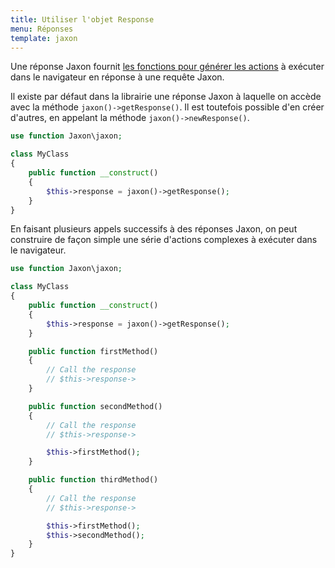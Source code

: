 ```yaml
---
title: Utiliser l'objet Response
menu: Réponses
template: jaxon
---
```


Une réponse Jaxon fournit [les fonctions pour générer les actions](../../features/responses.html) à exécuter dans le navigateur en réponse à une requête Jaxon.

Il existe par défaut dans la librairie une réponse Jaxon à laquelle on accède avec la méthode `jaxon()->getResponse()`.
Il est toutefois possible d'en créer d'autres, en appelant la méthode `jaxon()->newResponse()`.

```php
use function Jaxon\jaxon;

class MyClass
{
    public function __construct()
    {
        $this->response = jaxon()->getResponse();
    }
}
```

En faisant plusieurs appels successifs à des réponses Jaxon, on peut construire de façon simple une série d'actions complexes à exécuter dans le navigateur.

```php
use function Jaxon\jaxon;

class MyClass
{
    public function __construct()
    {
        $this->response = jaxon()->getResponse();
    }

    public function firstMethod()
    {
        // Call the response
        // $this->response->
    }

    public function secondMethod()
    {
        // Call the response
        // $this->response->

        $this->firstMethod();
    }

    public function thirdMethod()
    {
        // Call the response
        // $this->response->

        $this->firstMethod();
        $this->secondMethod();
    }
}
```
